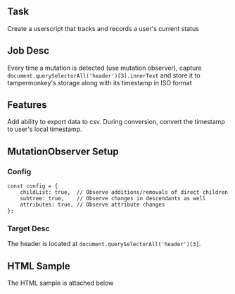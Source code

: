 ## Task
Create a userscript that tracks and records a user's current status

## Job Desc

Every time a mutation is detected (use mutation observer), capture `document.querySelectorAll('header')[3].innerText` and store it to tampermonkey's storage along with its timestamp in ISO format

## Features

Add ability to export data to csv. During conversion, convert the timestamp to user's local timestamp. 

## MutationObserver Setup

### Config
    const config = {
        childList: true,  // Observe additions/removals of direct children
        subtree: true,    // Observe changes in descendants as well
        attributes: true, // Observe attribute changes
    };

### Target Desc
The header is located at `document.querySelectorAll('header')[3]`. 

## HTML Sample
The HTML sample is attached below